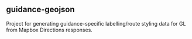 guidance-geojson
----------------
Project for generating guidance-specific labelling/route styling data for GL from Mapbox Directions responses.

